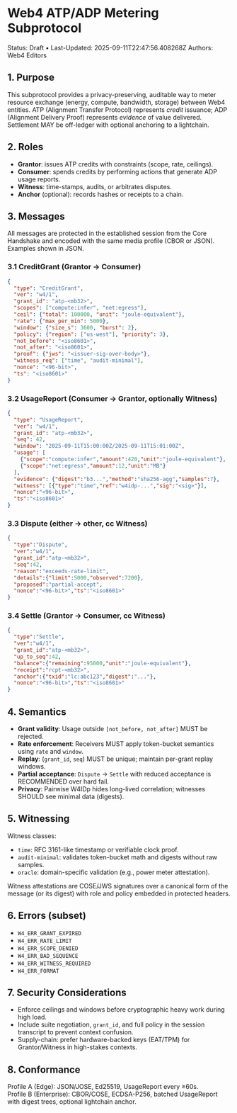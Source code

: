 # Web4 ATP/ADP Metering Subprotocol
Status: Draft • Last-Updated: 2025-09-11T22:47:56.408268Z
Authors: Web4 Editors

## 1. Purpose
This subprotocol provides a privacy-preserving, auditable way to meter resource exchange
(energy, compute, bandwidth, storage) between Web4 entities. ATP (Alignment Transfer Protocol)
represents *credit* issuance; ADP (Alignment Delivery Proof) represents *evidence* of value
delivered. Settlement MAY be off-ledger with optional anchoring to a lightchain.

## 2. Roles
- **Grantor**: issues ATP credits with constraints (scope, rate, ceilings).
- **Consumer**: spends credits by performing actions that generate ADP usage reports.
- **Witness**: time-stamps, audits, or arbitrates disputes.
- **Anchor** (optional): records hashes or receipts to a chain.

## 3. Messages
All messages are protected in the established session from the Core Handshake and
encoded with the same media profile (CBOR or JSON). Examples shown in JSON.

### 3.1 CreditGrant (Grantor → Consumer)
```json
{
  "type": "CreditGrant",
  "ver": "w4/1",
  "grant_id": "atp-<mb32>",
  "scopes": ["compute:infer", "net:egress"],
  "ceil": {"total": 100000, "unit": "joule-equivalent"},
  "rate": {"max_per_min": 5000},
  "window": {"size_s": 3600, "burst": 2},
  "policy": {"region": ["us-west"], "priority": 3},
  "not_before": "<iso8601>",
  "not_after": "<iso8601>",
  "proof": {"jws": "<issuer-sig-over-body>"},
  "witness_req": ["time", "audit-minimal"],
  "nonce": "<96-bit>",
  "ts": "<iso8601>"
}
```

### 3.2 UsageReport (Consumer → Grantor, optionally Witness)
```json
{
  "type": "UsageReport",
  "ver": "w4/1",
  "grant_id": "atp-<mb32>",
  "seq": 42,
  "window": "2025-09-11T15:00:00Z/2025-09-11T15:01:00Z",
  "usage": [
    {"scope":"compute:infer","amount":420,"unit":"joule-equivalent"},
    {"scope":"net:egress","amount":12,"unit":"MB"}
  ],
  "evidence": {"digest":"b3...","method":"sha256-agg","samples":7},
  "witness": [{"type":"time","ref":"w4idp-...","sig":"<sig>"}],
  "nonce":"<96-bit>",
  "ts":"<iso8601>"
}
```

### 3.3 Dispute (either → other, cc Witness)
```json
{
  "type":"Dispute",
  "ver":"w4/1",
  "grant_id":"atp-<mb32>",
  "seq":42,
  "reason":"exceeds-rate-limit",
  "details":{"limit":5000,"observed":7200},
  "proposed":"partial-accept",
  "nonce":"<96-bit>","ts":"<iso8601>"
}
```

### 3.4 Settle (Grantor → Consumer, cc Witness)
```json
{
  "type":"Settle",
  "ver":"w4/1",
  "grant_id":"atp-<mb32>",
  "up_to_seq":42,
  "balance":{"remaining":95000,"unit":"joule-equivalent"},
  "receipt":"rcpt-<mb32>",
  "anchor":{"txid":"lc:abc123","digest":"..."},
  "nonce":"<96-bit>","ts":"<iso8601>"
}
```

## 4. Semantics
- **Grant validity**: Usage outside `[not_before, not_after]` MUST be rejected.
- **Rate enforcement**: Receivers MUST apply token-bucket semantics using `rate` and `window`.
- **Replay**: (`grant_id`, `seq`) MUST be unique; maintain per-grant replay windows.
- **Partial acceptance**: `Dispute` → `Settle` with reduced acceptance is RECOMMENDED over hard fail.
- **Privacy**: Pairwise W4IDp hides long-lived correlation; witnesses SHOULD see minimal data (digests).

## 5. Witnessing
Witness classes:
- `time`: RFC 3161-like timestamp or verifiable clock proof.
- `audit-minimal`: validates token-bucket math and digests without raw samples.
- `oracle`: domain-specific validation (e.g., power meter attestation).

Witness attestations are COSE/JWS signatures over a canonical form of the message
(or its digest) with role and policy embedded in protected headers.

## 6. Errors (subset)
- `W4_ERR_GRANT_EXPIRED`
- `W4_ERR_RATE_LIMIT`
- `W4_ERR_SCOPE_DENIED`
- `W4_ERR_BAD_SEQUENCE`
- `W4_ERR_WITNESS_REQUIRED`
- `W4_ERR_FORMAT`

## 7. Security Considerations
- Enforce ceilings and windows before cryptographic heavy work during high load.
- Include suite negotiation, `grant_id`, and full policy in the session transcript to
  prevent context confusion.
- Supply-chain: prefer hardware-backed keys (EAT/TPM) for Grantor/Witness in high-stakes contexts.

## 8. Conformance
Profile A (Edge): JSON/JOSE, Ed25519, UsageReport every ≥60s.  
Profile B (Enterprise): CBOR/COSE, ECDSA-P256, batched UsageReport with digest trees, optional lightchain anchor.
